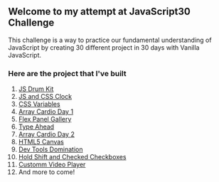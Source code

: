 ## Welcome to my attempt at JavaScript30 Challenge

This challenge is a way to practice our fundamental understanding of JavaScript by creating 30 different project in 30 days with Vanilla JavaScript.

### Here are the project that I've built
1. [JS Drum Kit](https://richodainino.github.io/JavaScript30/01%20-%20JavaScript%20Drum%20Kit/)
2. [JS and CSS Clock](https://richodainino.github.io/JavaScript30/02%20-%20JS%20and%20CSS%20Clock/)
3. [CSS Variables](https://richodainino.github.io/JavaScript30/03%20-%20CSS%20Variables/)
4. [Array Cardio Day 1](https://richodainino.github.io/JavaScript30/04%20-%20Array%20Cardio%20Day%201/)
5. [Flex Panel Gallery](https://richodainino.github.io/JavaScript30/05%20-%20Flex%20Panel%20Gallery/)
6. [Type Ahead](https://richodainino.github.io/JavaScript30/06%20-%20Type%20Ahead/)
7. [Array Cardio Day 2](https://richodainino.github.io/JavaScript30/07%20-%20Array%20Cardio%20Day%202/)
8. [HTML5 Canvas](https://richodainino.github.io/JavaScript30/08%20-%20Fun%20with%20HTML5%20Canvas/)
9. [Dev Tools Domination](https://richodainino.github.io/JavaScript30/09%20-%20Dev%20Tools%20Domination/)
10. [Hold Shift and Checked Checkboxes](https://richodainino.github.io/JavaScript30/10%20-%20Hold%20Shift%20and%20Check%20Checkboxes/)
11. [Customm Video Player](https://richodainino.github.io/JavaScript30/11%20-%20Custom%20Video%20Player/)
11. And more to come!